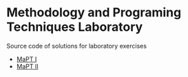 # Methodology and Programing Techniques Laboratory
Source code of solutions for laboratory exercises
- [MaPT I](mapt1)
- [MaPT II](mapt2)
